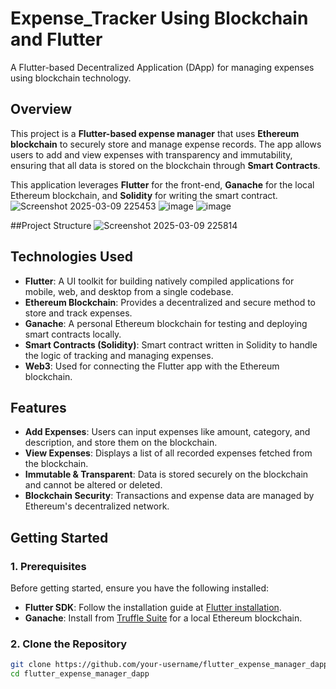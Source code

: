 # Expense_Tracker Using Blockchain and Flutter

A Flutter-based Decentralized Application (DApp) for managing expenses using blockchain technology.

## Overview

This project is a **Flutter-based expense manager** that uses **Ethereum blockchain** to securely store and manage expense records. The app allows users to add and view expenses with transparency and immutability, ensuring that all data is stored on the blockchain through **Smart Contracts**.

This application leverages **Flutter** for the front-end, **Ganache** for the local Ethereum blockchain, and **Solidity** for writing the smart contract.
![Screenshot 2025-03-09 225453](https://github.com/user-attachments/assets/0eab7a82-ad1e-4eb3-8268-61eb6394cdee)
  ![image](https://github.com/user-attachments/assets/f02cf0ec-f43e-4b87-a4ea-f771c430a14b)
  ![image](https://github.com/user-attachments/assets/5ecefb2e-4c1f-4b42-bbcf-78818252d3e2)



##Project Structure
![Screenshot 2025-03-09 225814](https://github.com/user-attachments/assets/b25cecdb-9f89-42e2-95f1-a83cdbcd40be)




## Technologies Used

- **Flutter**: A UI toolkit for building natively compiled applications for mobile, web, and desktop from a single codebase.
- **Ethereum Blockchain**: Provides a decentralized and secure method to store and track expenses.
- **Ganache**: A personal Ethereum blockchain for testing and deploying smart contracts locally.
- **Smart Contracts (Solidity)**: Smart contract written in Solidity to handle the logic of tracking and managing expenses.
- **Web3**: Used for connecting the Flutter app with the Ethereum blockchain.

## Features

- **Add Expenses**: Users can input expenses like amount, category, and description, and store them on the blockchain.
- **View Expenses**: Displays a list of all recorded expenses fetched from the blockchain.
- **Immutable & Transparent**: Data is stored securely on the blockchain and cannot be altered or deleted.
- **Blockchain Security**: Transactions and expense data are managed by Ethereum's decentralized network.

## Getting Started

### 1. Prerequisites

Before getting started, ensure you have the following installed:

- **Flutter SDK**: Follow the installation guide at [Flutter installation](https://flutter.dev/docs/get-started/install).
- **Ganache**: Install from [Truffle Suite](https://www.trufflesuite.com/ganache) for a local Ethereum blockchain.


### 2. Clone the Repository

```bash
git clone https://github.com/your-username/flutter_expense_manager_dapp.git
cd flutter_expense_manager_dapp
